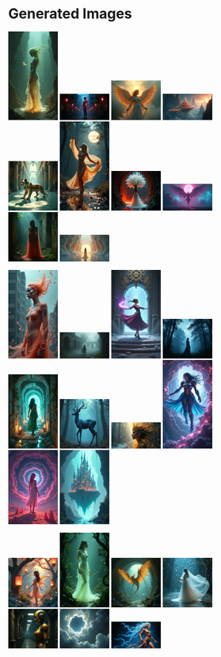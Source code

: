 # Generated Images



<img src="2025_07_19_01.png" width="100"/> <img src="2025_07_19_02.png" width="100"/> <img src="2025_07_19_03.png" width="100"/> <img src="2025_07_19_04.png" width="100"/> <img src="2025_07_19_05.png" width="100"/> <img src="2025_07_19_06.png" width="100"/> <img src="2025_07_19_07.png" width="100"/> <img src="2025_07_19_08.png" width="100"/> <img src="2025_07_19_09.png" width="100"/> <img src="2025_07_19_10.png" width="100"/>

<img src="2025_07_19_11.png" width="100"/> <img src="2025_07_19_12.png" width="100"/> <img src="2025_07_19_13.png" width="100"/> <img src="2025_07_19_14.png" width="100"/> <img src="2025_07_19_15.png" width="100"/> <img src="2025_07_19_16.png" width="100"/> <img src="2025_07_19_17.png" width="100"/> <img src="2025_07_19_18.png" width="100"/> <img src="2025_07_19_19.png" width="100"/> <img src="2025_07_19_20.png" width="100"/>

<img src="2025_07_19_21.png" width="100"/> <img src="2025_07_19_22.png" width="100"/> <img src="2025_07_19_23.png" width="100"/> <img src="2025_07_19_24.png" width="100"/> <img src="2025_07_19_25.png" width="100"/> <img src="2025_07_19_26.png" width="100"/> <img src="2025_07_19_27.png" width="100"/>